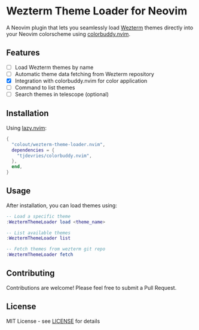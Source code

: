 # Wezterm Theme Loader for Neovim

A Neovim plugin that lets you seamlessly load [Wezterm](https://wezfurlong.org/wezterm/) themes directly into your Neovim colorscheme using [colorbuddy.nvim](https://github.com/tjdevries/colorbuddy.nvim).

## Features

- [ ] Load Wezterm themes by name
- [ ] Automatic theme data fetching from Wezterm repository
- [x] Integration with colorbuddy.nvim for color application
- [ ] Command to list themes
- [ ] Search themes in telescope (optional)

## Installation

Using [lazy.nvim](https://github.com/folke/lazy.nvim):

```lua
{
  "colout/wezterm-theme-loader.nvim",
  dependencies = {
    "tjdevries/colorbuddy.nvim",
  },
  end,
}
```

## Usage

After installation, you can load themes using:

```lua
-- Load a specific theme
:WeztermThemeLoader load <theme_name>

-- List available themes
:WeztermThemeLoader list

-- Fetch themes from wezterm git repo
:WeztermThemeLoader fetch
```

## Contributing

Contributions are welcome! Please feel free to submit a Pull Request.

## License

MIT License - see [LICENSE](LICENSE) for details

